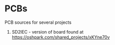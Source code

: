 # PCBs
PCB sources for several projects

1. SD2IEC - version of board found at https://oshpark.com/shared_projects/xKYne70v
